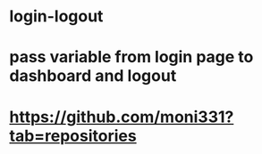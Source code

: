 # login-logout
# pass variable from login page to dashboard and logout
# https://github.com/moni331?tab=repositories
